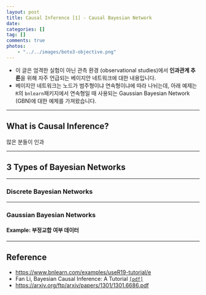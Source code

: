 ```yaml
---
layout: post
title: Causal Inference [1] - Causal Bayesian Network
date:
categories: []
tag: []
comments: true
photos:
    - "../../images/boto3-objective.png"
---
```


* 이 글은 엄격한 실험이 아닌 관측 환경 (observational studies)에서 **인과관계 추론**을 위해 자주 언급되는 베이지안 네트워크에 대한 내용입니다.
* 베이지안 네트워크는 노드가 범주형이냐 연속형이냐에 따라 나뉘는데, 아래 예제는 `R`의 `bnlearn`패키지에서 연속형일 때 사용되는 Gaussian Bayesian Network (GBN)에 대한 예제를 가져왔습니다.

---
## What is Causal Inference?

많은 분들이 인과

---
## 3 Types of Bayesian Networks


---
### Discrete Bayesian Networks


---
### Gaussian Bayesian Networks 


#### Example: 부정교합 여부 데이터

---
## Reference
* https://www.bnlearn.com/examples/useR19-tutorial/e
* Fan Li, Bayesian Causal Inference: A Tutorial [`[pdf]`](https://mbi.osu.edu/sites/default/files/2019-07/bayesian_causal_tutorial_ohiostate_june2019.pdf)
* https://arxiv.org/ftp/arxiv/papers/1301/1301.6686.pdf